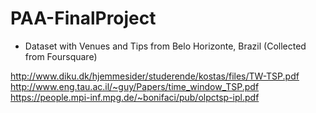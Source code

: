 # PAA-FinalProject

- Dataset with Venues and Tips from Belo Horizonte, Brazil (Collected from Foursquare)

http://www.diku.dk/hjemmesider/studerende/kostas/files/TW-TSP.pdf
http://www.eng.tau.ac.il/~guy/Papers/time_window_TSP.pdf
https://people.mpi-inf.mpg.de/~bonifaci/pub/olpctsp-ipl.pdf
